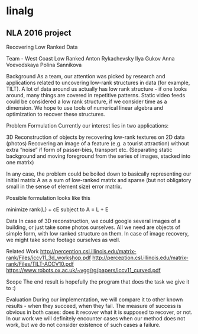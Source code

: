 # linalg
## NLA 2016 project

Recovering Low Ranked Data


Team - West Coast Low Ranked
Anton Rykachevsky
Ilya Gukov
Anna Voevodskaya
Polina Sannikova


Background
    As a team, our attention was picked by research and applications related to uncovering low-rank structures in data (for example, TILT). A lot of data around us actually has low rank structure - if one looks around, many things are covered in repetitive patterns. Static video feeds could be considered a low rank structure, if we consider time as a dimension. We hope to use tools of numerical linear algebra and optimization to recover these structures.


Problem Formulation
    Currently our interest lies in two applications:


3D Reconstruction of objects by recovering low-rank textures on 2D data (photos)
Recovering an image of a feature (e.g. a tourist attraction) without extra “noise” if form of passer-bies, transport etc. (Separating static background and moving foreground from the series of images, stacked into one matrix)


In any case, the problem could be boiled down to basically representing our initial matrix A as a sum of low-ranked matrix and sparse (but not obligatory small in the sense of element size) error matrix. 


Possible formulation looks like this


minimize rank(L) + cE
subject to A = L + E


Data
In case of 3D reconstruction, we could google several images of a building, or just take some photos ourselves. All we need are objects of simple form, with low ranked structure on them.
In case of image recovery, we might take some footage ourselves as well.


Related Work
http://perception.csl.illinois.edu/matrix-rank/Files/iccv11_3d_workshop.pdf
http://perception.csl.illinois.edu/matrix-rank/Files/TILT-ACCV10.pdf
https://www.robots.ox.ac.uk/~vgg/rg/papers/iccv11_curved.pdf


Scope
The end result is hopefully the program that does the task we give it to :) 


Evaluation
During our implementation, we will compare it to other known results - when they succeed, when they fail. The measure of success is obvious in both cases: does it recover what it is supposed to recover, or not. In our work we will definitely encounter cases when our method does not work, but we do not consider existence of such cases a failure.
